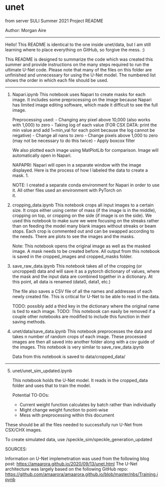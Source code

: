 # unet
from server
SULI Summer 2021 Project README

Author: Morgan Aire

----------------------------------------------

Hello! This README is identical to the one inside unet/data, but I am still learning where to place everything on GitHub, so forgive the mess. :)


This README is designed to summarize the code which was created this summer and provide instructions on the many steps required 
to run the ultimate U-Net code. Please note that many of the files on this folder are unfinished and unnecessary for using the U-Net
model. The numbered list shows the order in which each file should be used. 

----------------------------------------------


1. Napari.ipynb
    This notebook uses Napari to create masks for each image. It includes some preprocessing on the image because Napari has limited image editing software, which made it difficult to see the full image. 
    
    Preprocessing used:
        - Changing any pixel above 10,000 (also works with 1,000) to zero
        - Taking log of each value (FOR CSX DATA: print the min value and add 1+min_val for each point because the log cannot be 
        negative)
        - Change all nans to zero
        - Change pixels above 1,000 to zero (may not be necessary to do this twice)
        - Apply boxcox filter
        
    We also plotted each image using MatPlotLib for comparison. Image will automatically open in Napari.
    
    
    NAPAPRI: 
        Napari will open in a separate window with the image displayed. Here is the process of how I labeled the data to create a mask. 
        1. 
    
    
    NOTE: I created a separate conda environment for Napari in order to use it. All other files used an environment with PyTorch on  
    it. 


2. cropping_data.ipynb
    This notebook crops all input images to a certain size. It crops either using center of mass (if the image is in the middle), 
    cropping on top, or cropping on the side (if image is on the side). We used this notebook to make sure we were focusing on the 
    streaks rather than on feeding the model many blank images without streaks or beam stops. Each crop is commented out and can be
    swapped according to the needs. There are plots to see the images and the masks. 
    
    Note: This notebook opens the original image as well as the masked image. A mask needs to be created before. All output from this
    notebook is saved in the cropped_images and cropped_masks folder. 
    
3. save_raw_data.ipynb
    This notebook takes all of the cropping (or uncropped) data and will save it as a pytorch dictionary of values, where the mask and 
    the input data are combined together in a dictionary. At this point, all data is renamed (data0, data1, etc.)
    
    The file also saves a CSV file of all the names and addresses of each newly created file. This is critical for U-Net to be able to 
    read in the data. 
    
    TODO: possibly add a third key in the dictionary where the original name is tied to each image. 
    TODO: This notebook can easily be removed if a couple other notebooks are modified to include this function in their saving methods. 
    
4. unet/data/save_data.ipynb
    This notebook preprocesses the data and takes n number of random crops of each image. These processed images are then all saved into another folder along with a csv guide of the images. This notebook is very similar to save_raw_data.ipynb
    
    Data from this notebook is saved to data/cropped_data/
    
------------------------------------------------    
    
5. unet/unet_sim_updated.ipynb

    This notebook holds the U-Net model. It reads in the cropped_data folder and uses that to train the model. 
    
    Potential TO-DOs:
    - Current weight function calculates by batch rather than individually
    - Might change weight function to point-wise
    - Mess with preprocessing within this document
    
    
These should be all the files needed to successfully run U-Net from CSX/CHX images. 


To create simulated data, use /speckle_sim/speckle_generation_updated
    
    
    
    
    
    
    
    
SOURCES:

Information on U-Net implemetnation was used from the following blog post:
    https://amaarora.github.io/2020/09/13/unet.html
The U-Net architecture was largely based on the following GitHub repo:
    https://github.com/amaarora/amaarora.github.io/blob/master/nbs/Training.ipynb
